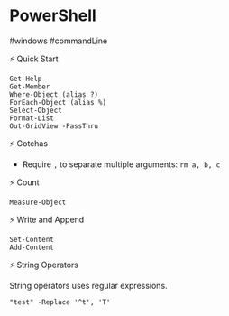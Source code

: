 # PowerShell

#windows #commandLine

⚡ Quick Start

```
Get-Help
Get-Member
Where-Object (alias ?)
ForEach-Object (alias %)
Select-Object
Format-List
Out-GridView -PassThru
```

⚡ Gotchas 

* Require `,` to separate multiple arguments: `rm a, b, c`

⚡ Count

```
Measure-Object
```

⚡ Write and Append

```
Set-Content
Add-Content
```

⚡ String Operators

String operators uses regular expressions.

```
"test" -Replace '^t', 'T'
```
